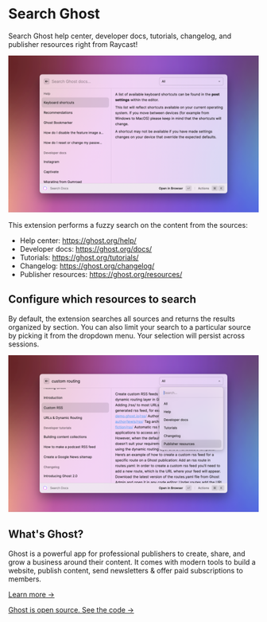 # Search Ghost 

Search Ghost help center, developer docs, tutorials, changelog, and publisher resources right from Raycast!

![extension dropdown menu](/media/ghost-docs-1.png)


This extension performs a fuzzy search on the content from the sources:

- Help center: https://ghost.org/help/
- Developer docs: https://ghost.org/docs/
- Tutorials: https://ghost.org/tutorials/
- Changelog: https://ghost.org/changelog/
- Publisher resources: https://ghost.org/resources/

## Configure which resources to search

By default, the extension searches all sources and returns the results organized by section. You can also limit your search to a particular source by picking it from the dropdown menu. Your selection will persist across sessions.

![extension dropdown menu](/media/ghost-docs-2.png)

## What's Ghost?

Ghost is a powerful app for professional publishers to create, share, and grow a business around their content. It comes with modern tools to build a website, publish content, send newsletters & offer paid subscriptions to members.

[Learn more &rarr;](https://ghost.org)

[Ghost is open source. See the code &rarr;](https://github.com/tryghost/)
